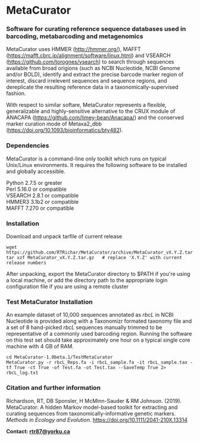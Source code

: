 # MetaCurator
### Software for curating reference sequence databases used in barcoding, metabarcoding and metagenomics
MetaCurator uses HMMER (http://hmmer.org/), MAFFT (https://mafft.cbrc.jp/alignment/software/linux.html) and VSEARCH (https://github.com/torognes/vsearch) to search through sequences available from broad origions (such as NCBI Nucleotide, NCBI Genome and/or BOLD), identify and extract the precise barcode marker region of interest, discard irrelevent sequences and sequence regions, and dereplicate the resulting reference data in a taxonomically-supervised fashion.

With respect to similar softare, MetaCurator represents a flexible, generalizable and highly-sensitive alternative to the CRUX module of ANACAPA (https://github.com/limey-bean/Anacapa/) and the conserved marker curation mode of Metaxa2_dbb (https://doi.org/10.1093/bioinformatics/bty482).
 
### Dependencies  
MetaCurator is a command-line only toolkit which runs on typical Unix/Linux environments. It requires the following software to be installed and globally accessible. 

Python 2.7.5 or greater  
Perl 5.16.0 or compatible  
VSEARCH 2.8.1 or compatible  
HMMER3 3.1b2 or compatible  
MAFFT 7.270 or compatible  

### Installation
Download and unpack tarfile of current release
```
wget https://github.com/RTRichar/MetaCurator/archive/MetaCurator_vX.Y.Z.tar.gz
tar xzf MetaCurator_vX.Y.Z.tar.gz   # replace 'X.Y.Z' with current release numbers
```
After unpacking, export the MetaCurator directory to $PATH if you're using a local machine, or add the directory path to the appropriate login configuration file if you are using a remote cluster

### Test MetaCurator Installation
An example dataset of 10,000 sequences annotated as *rbcL* in NCBI Nucleotide is provided along with a Taxonomizr formated taxonomy file and a set of 8 hand-picked *rbcL* sequences manually trimmed to be representative of a commonly used barcoding region. Running the software on this test set should take approximately one hour on a typical single core machine with 4 GB of RAM.  
```
cd MetaCurator-1.0beta.1/TestMetaCurator
MetaCurator.py -r rbcL_Reps.fa -i rbcL_sample.fa -it rbcL_sample.tax -tf True -ct True -of Test.fa -ot Test.tax --SaveTemp True 2> rbcL_log.txt
```

### Citation and further information
Richardson, RT, DB Sponsler, H McMinn-Sauder & RM Johnson. (2019). MetaCurator: A hidden Markov model-based toolkit for extracting and curating sequences from taxonomically-informative genetic markers. *Methods in Ecology and Evolution*. https://doi.org/10.1111/2041-210X.13314

**Contact: rtr87@yorku.ca**
